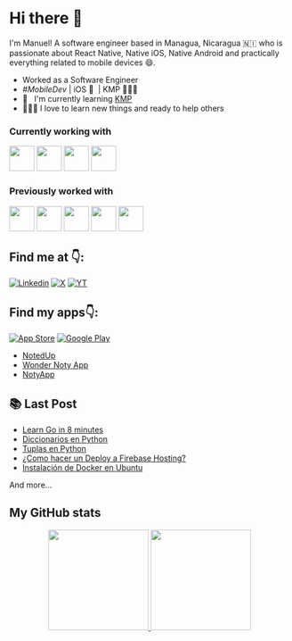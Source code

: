 # Hi there 👋

I'm Manuel! A software engineer based in Managua, Nicaragua 🇳🇮 who is passionate about React Native, Native iOS, Native Android and practically everything related to mobile devices 😄.


- Worked as a Software Engineer
- _#MobileDev_ | iOS 🧡 &nbsp;| KMP 👨🏻‍💻 &nbsp; 
- 📖 &nbsp; I'm currently learning [KMP](https://kotlinlang.org/docs/multiplatform.html)
- 👨🏻‍💻 I love to learn new things and ready to help others

### Currently working with

<div>
  <img width="45" src="https://cdn.jsdelivr.net/gh/devicons/devicon@latest/icons/kotlin/kotlin-original.svg" />
  <img width="45" src="https://cdn.jsdelivr.net/gh/devicons/devicon@latest/icons/swift/swift-original.svg" />
  <img width="45" src="https://cdn.jsdelivr.net/gh/devicons/devicon@latest/icons/java/java-original.svg" />     
  <img width="45" src="https://cdn.jsdelivr.net/gh/devicons/devicon@latest/icons/jetpackcompose/jetpackcompose-original.svg" />
</div>

### Previously worked with
<div>      
  <img width="45" src="https://cdn.jsdelivr.net/gh/devicons/devicon@latest/icons/flutter/flutter-original.svg" />       
  <img width="45" src="https://cdn.jsdelivr.net/gh/devicons/devicon@latest/icons/csharp/csharp-original.svg" />
  <img width="45" src="https://cdn.jsdelivr.net/gh/devicons/devicon@latest/icons/dotnetcore/dotnetcore-original.svg" /> 
  <img width="45" src="https://cdn.jsdelivr.net/gh/devicons/devicon@latest/icons/spring/spring-original.svg" />   
  <img width="45" src="https://cdn.jsdelivr.net/gh/devicons/devicon@latest/icons/firebase/firebase-original.svg" /> 
</div>

## Find me at 👇:

[![Linkedin](https://skillicons.dev/icons?i=linkedin&theme=light)](https://www.linkedin.com/in/manuelduarte077/)
[![X](https://skillicons.dev/icons?i=twitter&theme=light)](https://twitter.com/manuelduarte077)
[![YT](https://skillicons.dev/icons?i=youtube&theme=light)](https://twitter.com/manuelduarte077)

## Find my apps👇: 
[![App Store](https://img.shields.io/badge/App_Store-0D96F6?style=flat&logo=app-store&logoColor=white)](https://apps.apple.com/us/developer/manuel-duarte/id1713428056)
[![Google Play](https://img.shields.io/badge/Google_Play-414141?style=flat&logo=google-play&logoColor=white)](https://play.google.com/store/apps/dev?id=6066797066423825901)

- [NotedUp](https://app.notedup.donmanuel.dev/app)
- [Wonder Noty App](https://app.noty.donmanuel.dev/link)
- [NotyApp](https://play.google.com/store/apps/details?id=com.manuelduarte077.notyapp)

## 📚 Last Post

<!-- YT:START -->

- [Learn Go in 8 minutes ](https://www.donmanuel.dev/posts/learn-go-in-8-minutes)
- [Diccionarios en Python](https://www.donmanuel.dev/posts/que-es-un-diccionario-de-datos)
- [Tuplas en Python](https://dev.to/manuelduarte077/tuplas-en-python-tuple-5e52)
- [¿Como hacer un Deploy a Firebase Hosting?](https://dev.to/manuelduarte077/como-hacer-un-deploy-a-firebase-hosting-1d1j)
- [Instalación de Docker en Ubuntu](https://dev.to/manuelduarte077/instalacion-de-docker-en-ubuntu-4mhf)
<!-- YT:END -->

And more...

## My GitHub stats

<p align="center">
  <a href="https://github.com/manuelduarte077">
    <img height="180em" src="https://github-readme-stats-eight-theta.vercel.app/api?username=manuelduarte077&show_icons=true&theme=buefy&count_private=true"/>
    <img height="180em" src="https://github-readme-stats-eight-theta.vercel.app/api/top-langs/?username=manuelduarte077&layout=compact&langs_count=8&theme=buefy&count_private=true"/>
  </a>  
</p>

